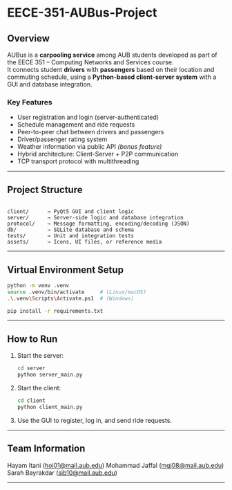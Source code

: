 # EECE-351-AUBus-Project

## Overview
AUBus is a **carpooling service** among AUB students developed as part of the EECE 351 – Computing Networks and Services course.  
It connects student **drivers** with **passengers** based on their location and commuting schedule, using a **Python-based client-server system** with a GUI and database integration.

### Key Features
- User registration and login (server-authenticated)
- Schedule management and ride requests
- Peer-to-peer chat between drivers and passengers
- Driver/passenger rating system
- Weather information via public API *(bonus feature)*
- Hybrid architecture: Client-Server + P2P communication
- TCP transport protocol with multithreading

---

## Project Structure
```

client/      → PyQt5 GUI and client logic
server/      → Server-side logic and database integration
protocol/    → Message formatting, encoding/decoding (JSON)
db/          → SQLite database and schema
tests/       → Unit and integration tests
assets/      → Icons, UI files, or reference media

````

---

## Virtual Environment Setup

```bash
python -m venv .venv
source .venv/bin/activate     # (Linux/macOS)
.\.venv\Scripts\Activate.ps1  # (Windows)

pip install -r requirements.txt
````

---

## How to Run

1. Start the server:

   ```bash
   cd server
   python server_main.py
   ```

2. Start the client:

   ```bash
   cd client
   python client_main.py
   ```

3. Use the GUI to register, log in, and send ride requests.


---

## Team Information

Hayam Itani (hoi01@mail.aub.edu)
Mohammad Jaffal (mgj08@mail.aub.edu)
Sarah Bayrakdar (sib10@mail.aub.edu)

---

